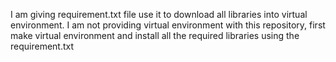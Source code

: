 I am giving requirement.txt file use it to download all libraries into virtual environment.
I am not providing virtual environment with this repository, first make virtual environment and install all the required libraries using the requirement.txt
